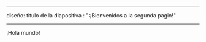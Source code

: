 ---
  diseño: titulo de la diapositiva
  : ":¡Bienvenidos a la segunda pagin!"
-- ---
  ¡Hola mundo!
